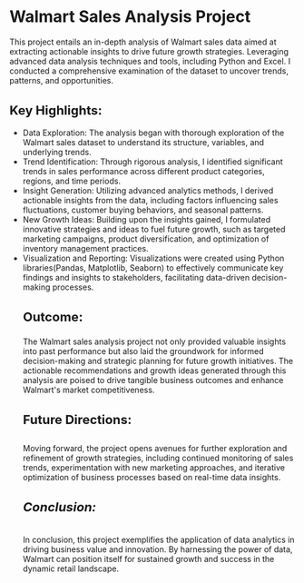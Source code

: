 <h1 style="font-size: 28px;">Walmart Sales Analysis Project</h1>

This project entails an in-depth analysis of Walmart sales data aimed at extracting actionable insights to drive future growth strategies. Leveraging advanced data analysis techniques and tools, including Python and Excel. I conducted a comprehensive examination of the dataset to uncover trends, patterns, and opportunities.


<h2 style="font-size: 22px;">Key Highlights:</h2>

<ul>


<li> Data Exploration: The analysis began with thorough exploration of the Walmart sales dataset to understand its structure, variables, and underlying trends.</li>

<li> Trend Identification: Through rigorous analysis, I identified significant trends in sales performance across different product categories, regions, and time periods.</li>

<li> Insight Generation: Utilizing advanced analytics methods, I derived actionable insights from the data, including factors influencing sales fluctuations, customer buying behaviors, and seasonal patterns.</li>

<li> New Growth Ideas: Building upon the insights gained, I formulated innovative strategies and ideas to fuel future growth, such as targeted marketing campaigns, product diversification, and optimization of inventory management practices.</li>

<li> Visualization and Reporting: Visualizations were created using Python libraries(Pandas, Matplotlib, Seaborn)  to effectively communicate key findings and insights to stakeholders, facilitating data-driven decision-making processes.</li>

<h3 style="font-size: 22px;">Outcome:</h3>
  The Walmart sales analysis project not only provided valuable insights into past performance but also laid the groundwork for informed decision-making and strategic planning for future growth initiatives. The actionable recommendations and growth ideas generated through this analysis are poised to drive tangible business outcomes and enhance Walmart's market competitiveness.

<h4 style="font-size: 22px;">Future Directions:</h4>
  Moving forward, the project opens avenues for further exploration and refinement of growth strategies, including continued monitoring of sales trends, experimentation with new marketing approaches, and iterative optimization of business processes based on real-time data insights.


<h5 style="font-size: 22px;">Conclusion:</h3>
  In conclusion, this project exemplifies the application of data analytics in driving business value and innovation. By harnessing the power of data, Walmart can position itself for sustained growth and success in the dynamic retail landscape.

